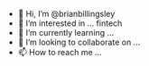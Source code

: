 - 👋 Hi, I’m @brianbillingsley
- 👀 I’m interested in ... fintech
- 🌱 I’m currently learning ... 
- 💞️ I’m looking to collaborate on ...
- 📫 How to reach me ...

<!---
brianbillingsley/brianbillingsley is a ✨ special ✨ repository because its `README.md` (this file) appears on your GitHub profile.
You can click the Preview link to take a look at your changes.
--->
